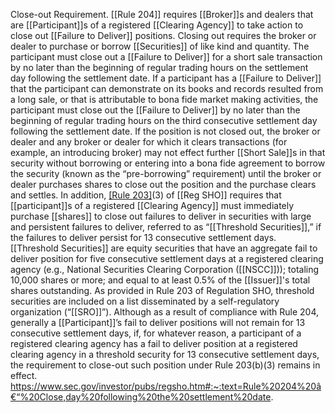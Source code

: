 Close-out Requirement. [[Rule 204]] requires [[Broker]]s and dealers that are [[Participant]]s of a registered [[Clearing Agency]] to take action to close out [[Failure to Deliver]] positions. Closing out requires the broker or dealer to purchase or borrow [[Securities]] of like kind and quantity. The participant must close out a [[Failure to Deliver]] for a short sale transaction by no later than the beginning of regular trading hours on the settlement day following the settlement date. If a participant has a [[Failure to Deliver]] that the participant can demonstrate on its books and records resulted from a long sale, or that is attributable to bona fide market making activities, the participant must close out the [[Failure to Deliver]] by no later than the beginning of regular trading hours on the third consecutive settlement day following the settlement date. If the position is not closed out, the broker or dealer and any broker or dealer for which it clears transactions (for example, an introducing broker) may not effect further [[Short Sale]]s in that security without borrowing or entering into a bona fide agreement to borrow the security (known as the “pre-borrowing” requirement) until the broker or dealer purchases shares to close out the position and the purchase clears and settles. In addition, [[Rule 203]](b)(3) of [[Reg SHO]] requires that [[participant]]s of a registered [[Clearing Agency]] must immediately purchase [[shares]] to close out failures to deliver in securities with large and persistent failures to deliver, referred to as “[[Threshold Securities]],” if the failures to deliver persist for 13 consecutive settlement days. [[Threshold Securities]] are equity securities that have an aggregate fail to deliver position for five consecutive settlement days at a registered clearing agency (e.g., National Securities Clearing Corporation ([[NSCC]])); totaling 10,000 shares or more; and equal to at least 0.5% of the [[Issuer]]'s total shares outstanding. As provided in Rule 203 of Regulation SHO, threshold securities are included on a list disseminated by a self-regulatory organization (“[[SRO]]”). Although as a result of compliance with Rule 204, generally a [[Participant]]’s fail to deliver positions will not remain for 13 consecutive settlement days, if, for whatever reason, a participant of a registered clearing agency has a fail to deliver position at a registered clearing agency in a threshold security for 13 consecutive settlement days, the requirement to close-out such position under Rule 203(b)(3) remains in effect.
https://www.sec.gov/investor/pubs/regsho.htm#:~:text=Rule%20204%20â€“%20Close,day%20following%20the%20settlement%20date.